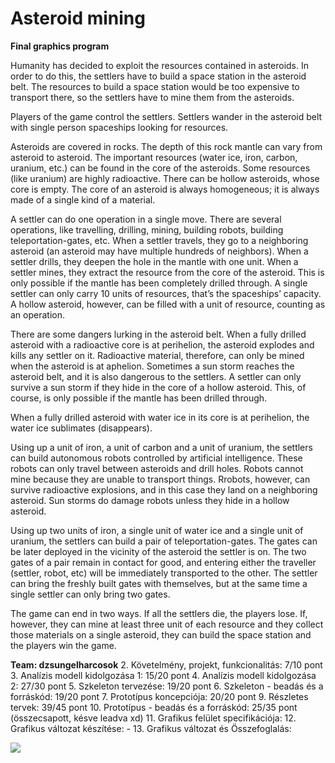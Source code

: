 # Asteroid mining
**Final graphics program**

Humanity has decided to exploit the resources contained in asteroids. In order to do this, the settlers have to build a space station in the asteroid belt. The resources to build a space station would be too expensive to transport there, so the settlers have to mine them from the asteroids.

Players of the game control the settlers. Settlers wander in the asteroid belt with single person spaceships looking for resources.

Asteroids are covered in rocks. The depth of this rock mantle can vary from asteroid to asteroid. The important resources (water ice, iron, carbon, uranium, etc.) can be found in the core of the asteroids. Some resources (like uranium) are highly radioactive. There can be hollow asteroids, whose core is empty. The core of an asteroid is always homogeneous; it is always made of a single kind of a material.

A settler can do one operation in a single move. There are several operations, like travelling, drilling, mining, building robots, building teleportation-gates, etc. When a settler travels, they go to a neighboring asteroid (an asteroid may have multiple hundreds of neighbors). When a settler drills, they deepen the hole in the mantle with one unit. When a settler mines, they extract the resource from the core of the asteroid. This is only possible if the mantle has been completely drilled through. A single settler can only carry 10 units of resources, that’s the spaceships’ capacity. A hollow asteroid, however, can be filled with a unit of resource, counting as an operation.

There are some dangers lurking in the asteroid belt. When a fully drilled asteroid with a radioactive core is at perihelion, the asteroid explodes and kills any settler on it. Radioactive material, therefore, can only be mined when the asteroid is at aphelion. Sometimes a sun storm reaches the asteroid belt, and it is also dangerous to the settlers. A settler can only survive a sun storm if they hide in the core of a hollow asteroid. This, of course, is only possible if the mantle has been drilled through.

When a fully drilled asteroid with water ice in its core is at perihelion, the water ice sublimates (disappears).

Using up a unit of iron, a unit of carbon and a unit of uranium, the settlers can build autonomous robots controlled by artificial intelligence. These robots can only travel between asteroids and drill holes. Robots cannot mine because they are unable to transport things. Rrobots, however, can survive radioactive explosions, and in this case they land on a neighboring asteroid. Sun storms do damage robots unless they hide in a hollow asteroid.

Using up two units of iron, a single unit of water ice and a single unit of uranium, the settlers can build a pair of teleportation-gates. The gates can be later deployed in the vicinity of the asteroid the settler is on. The two gates of a pair remain in contact for good, and entering either the traveller (settler, robot, etc) will be immediately transported to the other. The settler can bring the freshly built gates with themselves, but at the same time a single settler can only bring two gates. 

The game can end in two ways. If all the settlers die, the players lose. If, however, they can mine at least three unit of each resource and they collect those materials on a single asteroid, they can build the space station and the players win the game.

**Team: dzsungelharcosok**
2. Követelmény, projekt, funkcionalitás: 7/10 pont
3. Analízis modell kidolgozása 1: 15/20 pont
4. Analízis modell kidolgozása 2: 27/30 pont
5. Szkeleton tervezése: 19/20 pont
6. Szkeleton - beadás és a forráskód: 19/20 pont
7. Prototípus koncepciója: 20/20 pont
9. Részletes tervek: 39/45 pont
10. Prototípus - beadás és a forráskód: 25/35 pont (összecsapott, késve leadva xd)
11. Grafikus felület specifikációja:
12. Grafikus változat készítése: -
13. Grafikus változat és Összefoglalás:

![](https://github.com/borosboyo/dzsungelharcosok/blob/final/dzsungelharcosok.png)
